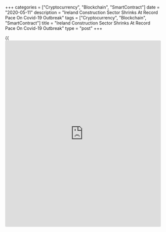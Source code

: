 +++
categories = ["Cryptocurrency", "Blockchain", "SmartContract"]
date = "2020-05-11"
description = "Ireland Construction Sector Shrinks At Record Pace On Covid-19 Outbreak"
tags = ["Cryptocurrency", "Blockchain", "SmartContract"]
title = "Ireland Construction Sector Shrinks At Record Pace On Covid-19 Outbreak"
type = "post"
+++

{{<iframe id="large-banner" src="https://www.bounty.group/#slide=18.0" width="100%" height="600" scrolling="no" style="border: 0px solid rgb(216, 221, 230); border-radius: 3px;">}}

Ireland's construction sector contracted at a record pace in April, amid
[coronavirus][1], or Covid-19, pandemic and lockdown restrictions, data
from the IHS Markit showed on Monday.

The Ulster Bank construction Purchasing Managers' Index fell to 4.5 in
April from 28.9 in March.

This was the steepest deterioration since the survey began in June 2000.
Any score below 50 indicates contraction in the sector.

"The vast majority of survey respondents (nearly 93 percent) reported a
reduction in [business][2] activity from March, reflecting widespread
site closures in response to the Covid-19-related public health
restrictive measures," Simon Barry, chief economist Republic of Ireland
at Ulster Bank, said.

"The forward-looking elements of the PMI survey also pointed to extreme
and widespread weakness in April," Barry added.

Housing activity, civil engineering activity and commercial activity
logged steep declines in April.

New orders decreased in April amid widespread reports of sites and
business closure. New work fell at the sharpest rate seen since the
survey began.

Employment also declined at a record pace in April but the rate of fall
was softer than seen in activity and new orders.

The purchasing activity decreased for the second straight month and at
the sharpest pace since the survey began. Suppliers' delivery time
lengthened to the greatest extend in the survey's [history](https://www.fixpro.org/post/chargeless-historical-data-api-backtesting/).

Input prices declined for the first time since August 2013 and at the
fastest pace in over a decade as input demand fell.

For the 12-month outlook, firms were pessimistic but sentiment was
higher marginally than in March.

For comments and feedback [contact](https://www.playgroundfx.com/contact/): editorial@rtt[news](https://www.letsplayfx.com/blog/forex-news-website/).com

[Economic News][3]

 **What parts of the world are seeing the best (and worst) economic
performances lately? Click[here][4] to check out our [Econ Scorecard][4]
and find out! See up-to-the-moment [ranking](https://www.playgroundfx.com/blog/crypto-exchange-ranking/)s for the best and worst
performers in [GDP][5], [unemployment rate][6], [inflation][7] and much
more.**

   1. www.rtt[news](https://www.letsplayfx.com/blog/forex-news-website/).com/list/coronavirus.aspx
   2. www.rtt[news](https://www.letsplayfx.com/blog/forex-news-website/).com/Content/Business.aspx
   3. www.rtt[news](https://www.letsplayfx.com/blog/forex-news-website/).com/Content/EconomicNews.aspx
   4. www.rtt[news](https://www.letsplayfx.com/blog/forex-news-website/).com/economic-scorecard/world-rank/retail-sales/highest-performance.aspx
   5. www.rtt[news](https://www.letsplayfx.com/blog/forex-news-website/).com/economic-scorecard/world-rank/GDP/highest-performance.aspx
   6. www.rtt[news](https://www.letsplayfx.com/blog/forex-news-website/).com/economic-scorecard/world-rank/unemployment-rate/lowest-performance.aspx
   7. www.rtt[news](https://www.letsplayfx.com/blog/forex-news-website/).com/economic-scorecard/world-rank/CPI/highest-performance.aspx